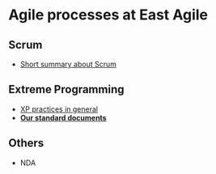 Agile processes at East Agile
=============================

Scrum
-----

* [Short summary about Scrum](ScrumRulesGuide.pdf)

Extreme Programming
-------------------

* [XP practices in general](http://en.wikipedia.org/wiki/Extreme_programming_practices)
* **[Our standard documents](https://github.com/EastAgile/standard_documents)**

Others
------

* NDA
